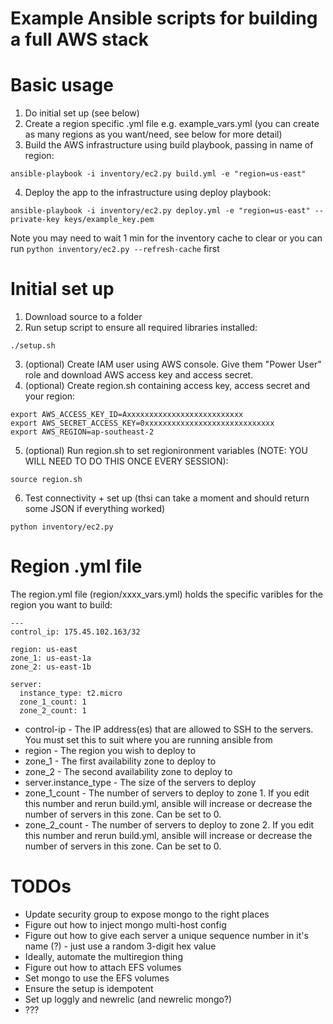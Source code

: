 Example Ansible scripts for building a full AWS stack
=============================================

Basic usage
===========
1. Do initial set up (see below)
2. Create a region specific .yml file e.g. example_vars.yml (you can create as many regions as you want/need, see below for more detail)
3. Build the AWS infrastructure using build playbook, passing in name of region:

  ```
  ansible-playbook -i inventory/ec2.py build.yml -e "region=us-east"
  ```
4. Deploy the app to the infrastructure using deploy playbook:

  ```
  ansible-playbook -i inventory/ec2.py deploy.yml -e "region=us-east" --private-key keys/example_key.pem
  ```
  Note you may need to wait 1 min for the inventory cache to clear or you can run ```python inventory/ec2.py --refresh-cache``` first


Initial set up
==============
1. Download source to a folder
2. Run setup script to ensure all required libraries installed:
  ```
  ./setup.sh
  ```
3. (optional) Create IAM user using AWS console. Give them "Power User" role and download AWS access key and access secret. 
4. (optional) Create region.sh containing access key, access secret and your region: 

  ```
  export AWS_ACCESS_KEY_ID=Axxxxxxxxxxxxxxxxxxxxxxxxxx
  export AWS_SECRET_ACCESS_KEY=0xxxxxxxxxxxxxxxxxxxxxxxxxxxxx
  export AWS_REGION=ap-southeast-2
  ```    
5. (optional) Run region.sh to set regionironment variables (NOTE: YOU WILL NEED TO DO THIS ONCE EVERY SESSION):

  ```
  source region.sh
  ```    
6. Test connectivity + set up (thsi can take a moment and should return some JSON if everything worked)

  ```
  python inventory/ec2.py
  ```

Region .yml file
=====================
The region.yml file (region/xxxx_vars.yml) holds the specific varibles for the region you want to build:

```
---
control_ip: 175.45.102.163/32

region: us-east
zone_1: us-east-1a
zone_2: us-east-1b

server:
  instance_type: t2.micro
  zone_1_count: 1
  zone_2_count: 1

```

* control-ip - The IP address(es) that are allowed to SSH to the servers. You must set this to suit where you are running ansible from
* region - The region you wish to deploy to
* zone_1 - The first availability zone to deploy to
* zone_2 - The second availability zone to deploy to
* server.instance_type - The size of the servers to deploy
* zone_1_count - The number of servers to deploy to zone 1. If you edit this number and rerun build.yml, ansible will increase or decrease the number of servers in this zone. Can be set to 0.
* zone_2_count - The number of servers to deploy to zone 2. If you edit this number and rerun build.yml, ansible will increase or decrease the number of servers in this zone. Can be set to 0.


TODOs
=====
* Update security group to expose mongo to the right places
* Figure out how to inject mongo multi-host config
* Figure out how to give each server a unique sequence number in it's name (?) - just use a random 3-digit hex value
* Ideally, automate the multiregion thing
* Figure out how to attach EFS volumes
* Set mongo to use the EFS volumes
* Ensure the setup is idempotent
* Set up loggly and newrelic (and newrelic mongo?)
* ???
